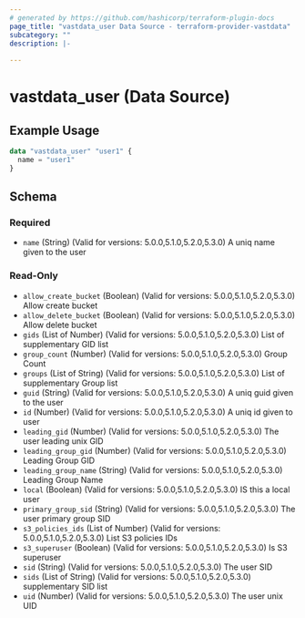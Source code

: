 ```yaml
---
# generated by https://github.com/hashicorp/terraform-plugin-docs
page_title: "vastdata_user Data Source - terraform-provider-vastdata"
subcategory: ""
description: |-
  
---
```


# vastdata_user (Data Source)



## Example Usage

```terraform
data "vastdata_user" "user1" {
  name = "user1"
}
```

<!-- schema generated by tfplugindocs -->
## Schema

### Required

- `name` (String) (Valid for versions: 5.0.0,5.1.0,5.2.0,5.3.0) A uniq name given to the user

### Read-Only

- `allow_create_bucket` (Boolean) (Valid for versions: 5.0.0,5.1.0,5.2.0,5.3.0) Allow create bucket
- `allow_delete_bucket` (Boolean) (Valid for versions: 5.0.0,5.1.0,5.2.0,5.3.0) Allow delete bucket
- `gids` (List of Number) (Valid for versions: 5.0.0,5.1.0,5.2.0,5.3.0) List of supplementary GID list
- `group_count` (Number) (Valid for versions: 5.0.0,5.1.0,5.2.0,5.3.0) Group Count
- `groups` (List of String) (Valid for versions: 5.0.0,5.1.0,5.2.0,5.3.0) List of supplementary Group list
- `guid` (String) (Valid for versions: 5.0.0,5.1.0,5.2.0,5.3.0) A uniq guid given to the user
- `id` (Number) (Valid for versions: 5.0.0,5.1.0,5.2.0,5.3.0) A uniq id given to user
- `leading_gid` (Number) (Valid for versions: 5.0.0,5.1.0,5.2.0,5.3.0) The user leading unix GID
- `leading_group_gid` (Number) (Valid for versions: 5.0.0,5.1.0,5.2.0,5.3.0) Leading Group GID
- `leading_group_name` (String) (Valid for versions: 5.0.0,5.1.0,5.2.0,5.3.0) Leading Group Name
- `local` (Boolean) (Valid for versions: 5.0.0,5.1.0,5.2.0,5.3.0) IS this a local user
- `primary_group_sid` (String) (Valid for versions: 5.0.0,5.1.0,5.2.0,5.3.0) The user primary group SID
- `s3_policies_ids` (List of Number) (Valid for versions: 5.0.0,5.1.0,5.2.0,5.3.0) List S3 policies IDs
- `s3_superuser` (Boolean) (Valid for versions: 5.0.0,5.1.0,5.2.0,5.3.0) Is S3 superuser
- `sid` (String) (Valid for versions: 5.0.0,5.1.0,5.2.0,5.3.0) The user SID
- `sids` (List of String) (Valid for versions: 5.0.0,5.1.0,5.2.0,5.3.0) supplementary SID list
- `uid` (Number) (Valid for versions: 5.0.0,5.1.0,5.2.0,5.3.0) The user unix UID
